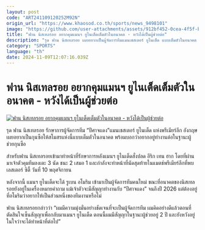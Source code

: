 ```yaml
---
layout: post
code: "ART241109120252M92N"
origin_url: "https://www.khaosod.co.th/sports/news_9498101"
image: "https://github.com/user-attachments/assets/912bf452-0cea-4f5f-b668-62eeb50693df"
title: "ฟาน นิสเทลรอย อยากคุมแมนฯ ยูไนเต็ดเต็มตัวในอนาคต - หวังได้เป็นผู้ช่วยต่อ"
description: "รุด ฟาน นิสเทลรอย เผยอยากเป็นผู้จัดการทีมแมนเชสเตอร์ ยูไนเต็ด แบบเต็มตัวในอนาคต พร้อมบอกว่าจากนี้ยังอยากอยู่ทำงานต่อในฐานะผู้ช่วยกุนซือ"
category: "SPORTS"
language: "th"
date: 2024-11-09T12:07:16.039Z
---
```


# ฟาน นิสเทลรอย อยากคุมแมนฯ ยูไนเต็ดเต็มตัวในอนาคต - หวังได้เป็นผู้ช่วยต่อ

[![ฟาน นิสเทลรอย อยากคุมแมนฯ ยูไนเต็ดเต็มตัวในอนาคต - หวังได้เป็นผู้ช่วยต่อ](https://www.khaosod.co.th/wpapp/uploads/2024/11/นิสเทลรอย.jpg "ฟาน นิสเทลรอย อยากคุมแมนฯ ยูไนเต็ดเต็มตัวในอนาคต - หวังได้เป็นผู้ช่วยต่อ")](https://www.khaosod.co.th/wpapp/uploads/2024/11/นิสเทลรอย.jpg)

รุด ฟาน นิสเทลรอย รักษาการผู้จัดการทีม “ปีศาจแดง”แมนเชสเตอร์ ยูไนเต็ด แห่งพรีเมียร์ลีก อังกฤษ เผยอยากเป็นกุนซือให้สโมสรแห่งนี้แบบเต็มตัวในอนาคต พร้อมบอกว่าอยากอยู่ทำงานต่อในฐานะผู้ช่วยกุนซือ

สำหรับฟาน นิสเทลรอยเข้ามาทำหน้าที่รักษาการหลังแมนฯ ยูไนเต็ดสั่งปลด อีริก เทน ฮาก โดยที่ผ่านมาเจ้าตัวคุมทีมลงเตะ 3 นัด ชนะ 2 เสมอ 1 และกำลังจะทำหน้าที่นัดสุดท้ายในแมตช์พรีเมียร์ลีกที่พบเลสเตอร์ ซิตี้ วันที่ 10 พฤศจิกายน

หลังจากนี้ แมนฯ ยูไนเต็ดจะได้ รูเบน อโมริม เข้ามาเป็นผู้จัดการทีมคนใหม่ ขณะที่อนาคตของนิสเทลรอยยังอยู่ในเครื่องหมายคำถาม แม้เจ้าตัวจะมีสัญญาทำงานกับ “ปีศาจแดง” จนถึงปี 2026 แต่ต้องอยู่ที่อโมริมว่าอยากให้เป็นส่วนหนึ่งของทีมงานหรือไม่

ฟาน นิสเทลรอยกล่าวว่า “ผมมีความมุ่งมั่นอย่างชัดเจนที่จะเป็นผู้จัดการทีม ผมคิดอย่างดีแล้วตอนที่ตัดสินใจเซ็นสัญญาเพื่อกลับมาแมนฯ ยูไนเต็ด ตอนนี้ผมมีสัญญาในฐานะผู้ช่วยอยู่ 2 ปี และยังหวังอยู่ในใจว่าจะได้ทำหน้าที่ต่อไป”
